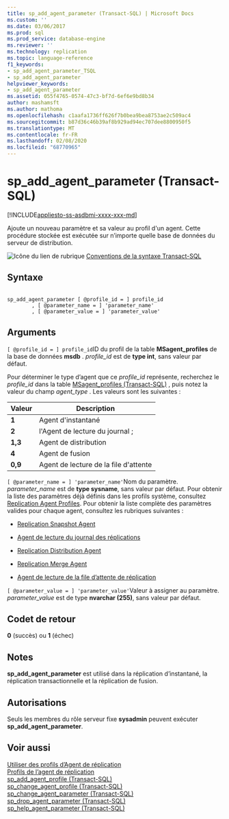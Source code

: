 ```yaml
---
title: sp_add_agent_parameter (Transact-SQL) | Microsoft Docs
ms.custom: ''
ms.date: 03/06/2017
ms.prod: sql
ms.prod_service: database-engine
ms.reviewer: ''
ms.technology: replication
ms.topic: language-reference
f1_keywords:
- sp_add_agent_parameter_TSQL
- sp_add_agent_parameter
helpviewer_keywords:
- sp_add_agent_parameter
ms.assetid: 055f4765-0574-47c3-bf7d-6ef6e9bd8b34
author: mashamsft
ms.author: mathoma
ms.openlocfilehash: c1aafa1736ff626f7b0bea9bea8753ae2c509ac4
ms.sourcegitcommit: b87d36c46b39af8b929ad94ec707dee8800950f5
ms.translationtype: MT
ms.contentlocale: fr-FR
ms.lasthandoff: 02/08/2020
ms.locfileid: "68770965"
---
```

# <a name="sp_add_agent_parameter-transact-sql"></a>sp_add_agent_parameter (Transact-SQL)
[!INCLUDE[appliesto-ss-asdbmi-xxxx-xxx-md](../../includes/appliesto-ss-asdbmi-xxxx-xxx-md.md)]

  Ajoute un nouveau paramètre et sa valeur au profil d'un agent. Cette procédure stockée est exécutée sur n’importe quelle base de données du serveur de distribution.  
  
 ![Icône du lien de rubrique](../../database-engine/configure-windows/media/topic-link.gif "Icône du lien de rubrique") [Conventions de la syntaxe Transact-SQL](../../t-sql/language-elements/transact-sql-syntax-conventions-transact-sql.md)  
  
## <a name="syntax"></a>Syntaxe  
  
```  
  
sp_add_agent_parameter [ @profile_id = ] profile_id  
        , [ @parameter_name = ] 'parameter_name'   
        , [ @parameter_value = ] 'parameter_value'   
```  
  
## <a name="arguments"></a>Arguments  
`[ @profile_id = ] profile_id`ID du profil de la table **MSagent_profiles** de la base de données **msdb** . *profile_id* est de **type int**, sans valeur par défaut.  
  
 Pour déterminer le type d’agent que ce *profile_id* représente, recherchez le *profile_id* dans la table [MSagent_profiles &#40;Transact-SQL&#41;](../../relational-databases/system-tables/msagent-profiles-transact-sql.md) , puis notez la valeur du champ *agent_type* . Les valeurs sont les suivantes :  
  
|Valeur|Description|  
|-----------|-----------------|  
|**1**|Agent d'instantané|  
|**2**|l'Agent de lecture du journal ;|  
|**1,3**|Agent de distribution|  
|**4**|Agent de fusion|  
|**0,9**|Agent de lecture de la file d'attente|  
  
`[ @parameter_name = ] 'parameter_name'`Nom du paramètre. *parameter_name* est de **type sysname**, sans valeur par défaut. Pour obtenir la liste des paramètres déjà définis dans les profils système, consultez [Replication Agent Profiles](../../relational-databases/replication/agents/replication-agent-profiles.md). Pour obtenir la liste complète des paramètres valides pour chaque agent, consultez les rubriques suivantes :  
  
-   [Replication Snapshot Agent](../../relational-databases/replication/agents/replication-snapshot-agent.md)  
  
-   [Agent de lecture du journal des réplications](../../relational-databases/replication/agents/replication-log-reader-agent.md)  
  
-   [Replication Distribution Agent](../../relational-databases/replication/agents/replication-distribution-agent.md)  
  
-   [Replication Merge Agent](../../relational-databases/replication/agents/replication-merge-agent.md)  
  
-   [Agent de lecture de la file d’attente de réplication](../../relational-databases/replication/agents/replication-queue-reader-agent.md)  
  
`[ @parameter_value = ] 'parameter_value'`Valeur à assigner au paramètre. *parameter_value* est de type **nvarchar (255)**, sans valeur par défaut.  
  
## <a name="return-code-values"></a>Codet de retour  
 **0** (succès) ou **1** (échec)  
  
## <a name="remarks"></a>Notes  
 **sp_add_agent_parameter** est utilisé dans la réplication d’instantané, la réplication transactionnelle et la réplication de fusion.  
  
## <a name="permissions"></a>Autorisations  
 Seuls les membres du rôle serveur fixe **sysadmin** peuvent exécuter **sp_add_agent_parameter**.  
  
## <a name="see-also"></a>Voir aussi  
 [Utiliser des profils d’Agent de réplication](../../relational-databases/replication/agents/work-with-replication-agent-profiles.md)   
 [Profils de l’agent de réplication](../../relational-databases/replication/agents/replication-agent-profiles.md)   
 [sp_add_agent_profile &#40;Transact-SQL&#41;](../../relational-databases/system-stored-procedures/sp-add-agent-profile-transact-sql.md)   
 [sp_change_agent_profile &#40;Transact-SQL&#41;](../../relational-databases/system-stored-procedures/sp-change-agent-profile-transact-sql.md)   
 [sp_change_agent_parameter &#40;Transact-SQL&#41;](../../relational-databases/system-stored-procedures/sp-change-agent-parameter-transact-sql.md)   
 [sp_drop_agent_parameter &#40;Transact-SQL&#41;](../../relational-databases/system-stored-procedures/sp-drop-agent-parameter-transact-sql.md)   
 [sp_help_agent_parameter &#40;Transact-SQL&#41;](../../relational-databases/system-stored-procedures/sp-help-agent-parameter-transact-sql.md)  
  
  
